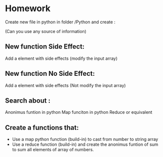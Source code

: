 # Homework

Create new file in python in folder /Python and create :

(Can you use any source of information)

## New function Side Effect:
Add a element with side effects (modify the input array)

## New function No Side Effect:
Add a element with side effects (Not modify the input array)

## Search about :

Anonimus funtion in python
Map funciton in python
Reduce or equivalent

## Create a functions that:

* Use a map python function (build-in) to cast from number to string array
* Use a reduce function (build-in) and create the anonimus funtion of sum to sum all elements of array of numbers.






